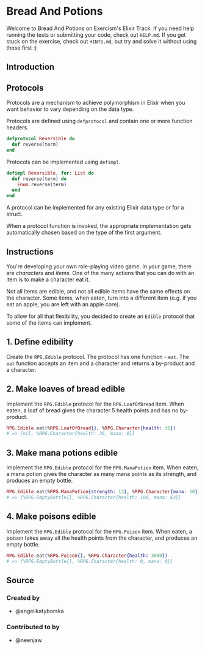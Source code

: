 # Bread And Potions

Welcome to Bread And Potions on Exercism's Elixir Track.
If you need help running the tests or submitting your code, check out `HELP.md`.
If you get stuck on the exercise, check out `HINTS.md`, but try and solve it without using those first :)

## Introduction

## Protocols

Protocols are a mechanism to achieve polymorphism in Elixir when you want behavior to vary depending on the data type.

Protocols are defined using `defprotocol` and contain one or more function headers.

```elixir
defprotocol Reversible do
  def reverse(term)
end
```

Protocols can be implemented using `defimpl`.

```elixir
defimpl Reversible, for: List do
  def reverse(term) do
    Enum.reverse(term)
  end
end
```

A protocol can be implemented for any existing Elixir data type or for a struct.

When a protocol function is invoked, the appropriate implementation gets automatically chosen based on the type of the first argument.

## Instructions

You're developing your own role-playing video game. In your game, there are _characters_ and _items_. One of the many actions that you can do with an item is to make a character eat it.

Not all items are edible, and not all edible items have the same effects on the character. Some items, when eaten, turn into a different item (e.g. if you eat an apple, you are left with an apple core).

To allow for all that flexibility, you decided to create an `Edible` protocol that some of the items can implement.

## 1. Define edibility

Create the `RPG.Edible` protocol. The protocol has one function - `eat`. The `eat` function accepts an item and a character and returns a by-product and a character.

## 2. Make loaves of bread edible

Implement the `RPG.Edible` protocol for the `RPG.LoafOfBread` item. When eaten, a loaf of bread gives the character 5 health points and has no by-product.

```elixir
RPG.Edible.eat(%RPG.LoafOfBread{}, %RPG.Character{health: 31})
# => {nil, %RPG.Character{health: 36, mana: 0}}
```

## 3. Make mana potions edible

Implement the `RPG.Edible` protocol for the `RPG.ManaPotion` item. When eaten, a mana potion gives the character as many mana points as its strength, and produces an empty bottle.

```elixir
RPG.Edible.eat(%RPG.ManaPotion{strength: 13}, %RPG.Character{mana: 50})
# => {%RPG.EmptyBottle{}, %RPG.Character{health: 100, mana: 63}}
```

## 4. Make poisons edible

Implement the `RPG.Edible` protocol for the `RPG.Poison` item. When eaten, a poison takes away all the health points from the character, and produces an empty bottle.

```elixir
RPG.Edible.eat(%RPG.Poison{}, %RPG.Character{health: 3000})
# => {%RPG.EmptyBottle{}, %RPG.Character{health: 0, mana: 0}}
```

## Source

### Created by

- @angelikatyborska

### Contributed to by

- @neenjaw